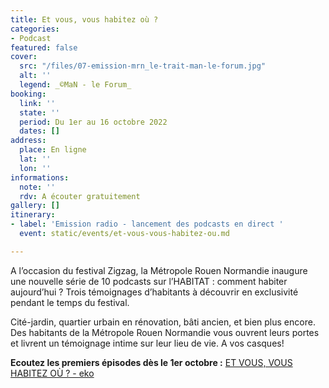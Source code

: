 ```yaml
---
title: Et vous, vous habitez où ?
categories:
- Podcast
featured: false
cover:
  src: "/files/07-emission-mrn_le-trait-man-le-forum.jpg"
  alt: ''
  legend: _©MaN - le Forum_
booking:
  link: ''
  state: ''
  period: Du 1er au 16 octobre 2022
  dates: []
address:
  place: En ligne
  lat: ''
  lon: ''
informations:
  note: ''
  rdv: A écouter gratuitement
gallery: []
itinerary:
- label: 'Emission radio - lancement des podcasts en direct '
  event: static/events/et-vous-vous-habitez-ou.md

---
```

A l’occasion du festival Zigzag, la Métropole Rouen Normandie inaugure une nouvelle série de 10 podcasts sur l’HABITAT : comment habiter aujourd’hui ? Trois témoignages d’habitants à découvrir en exclusivité pendant le temps du festival.

Cité-jardin, quartier urbain en rénovation, bâti ancien, et bien plus encore. Des habitants de la Métropole Rouen Normandie vous ouvrent leurs portes et livrent un témoignage intime sur leur lieu de vie. A vos casques!

**Ecoutez les premiers épisodes dès le 1er octobre :** [ET VOUS, VOUS HABITEZ OÙ ? - eko](https://podcasts.metropole-rouen-normandie.fr/et-vous-vous-habitez-ou-89b71962/#episodes)